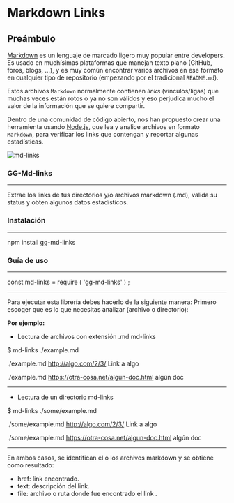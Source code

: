 # Markdown Links

## Preámbulo

[Markdown](https://es.wikipedia.org/wiki/Markdown) es un lenguaje de marcado
ligero muy popular entre developers. Es usado en muchísimas plataformas que
manejan texto plano (GitHub, foros, blogs, ...), y es muy común
encontrar varios archivos en ese formato en cualquier tipo de repositorio
(empezando por el tradicional `README.md`).

Estos archivos `Markdown` normalmente contienen _links_ (vínculos/ligas) que
muchas veces están rotos o ya no son válidos y eso perjudica mucho el valor de
la información que se quiere compartir.

Dentro de una comunidad de código abierto, nos han propuesto crear una
herramienta usando [Node.js](https://nodejs.org/), que lea y analice archivos
en formato `Markdown`, para verificar los links que contengan y reportar
algunas estadísticas.

![md-links](https://user-images.githubusercontent.com/110297/42118443-b7a5f1f0-7bc8-11e8-96ad-9cc5593715a6.jpg)

### **GG-Md-links**
----
Extrae los links de tus directorios y/o archivos markdown (.md), valida su status y obten algunos datos estadísticos.

### **Instalación**
----

npm install gg-md-links

### **Guía de uso**
---
const md-links = require ( 'gg-md-links' ) ;

---


Para ejecutar esta librería debes hacerlo de la siguiente manera: Primero escoger que es lo que necesitas analizar (archivo o directorio):

**Por ejemplo:**

- Lectura de archivos con extensión .md
md-links <path-to-file>



$ md-links ./example.md

./example.md http://algo.com/2/3/ Link a algo

./example.md https://otra-cosa.net/algun-doc.html algún doc


---
- Lectura de un directorio
md-links <path-to-directory>

$ md-links ./some/example.md

./some/example.md http://algo.com/2/3/ Link a algo

./some/example.md https://otra-cosa.net/algun-doc.html algún doc



---

En ambos casos, se identifican el o los archivos markdown y se obtiene como resultado:

- href: link encontrado.
- text: descripción del link.
- file: archivo o ruta donde fue encontrado el link .

